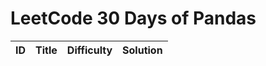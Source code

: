 # LeetCode 30 Days of Pandas

| ID | Title | Difficulty | Solution | 
| ---- | ---- | ---- | ---- |

